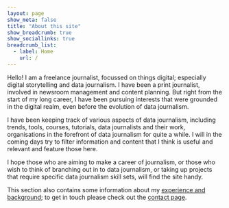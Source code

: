 ```yaml
---
layout: page
show_meta: false
title: "About this site"
show_breadcrumb: true
show_sociallinks: true 
breadcrumb_list:
  - label: Home
    url: /
---
```


Hello! I am a freelance journalist, focussed on things digital; especially digital storytelling and data journalism. I have been a print journalist, involved in newsroom management and content planning. But right from the start of my long career, I have been pursuing interests that were grounded in the digital realm, even before the evolution of data journalism.

I have been keeping track of various aspects of data journalism, including trends, tools, courses, tutorials, data journalists and their work, organisations in the forefront of data journalism for quite a while. I will in the coming days try to filter information and content that I think is useful and relevant and feature those here. 

I hope those who are aiming to make a career of journalism, or those who wish to think of branching out in to data journalism, or taking up projects that require specific data journalism skill sets, will find the site handy. 

This section also contains some information about my [experience and background](/about/story/); to get in touch please check out the [contact page](/about/contact/).